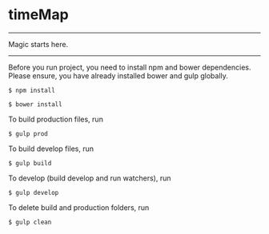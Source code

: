 # timeMap
-----

Magic starts here.


-----

Before you run project, you need to install npm and bower dependencies.
Please ensure, you have already installed bower and gulp globally.
```
$ npm install
```

```
$ bower install
```

To build production files, run

```
$ gulp prod
```

To build develop files, run
```
$ gulp build
```

To develop (build develop and run watchers), run
```
$ gulp develop
```

To delete build and production folders, run
```
$ gulp clean
```
